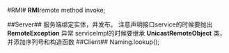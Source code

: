#RMI#
**RMI**remote method invoke;

##Server##
服务端绑定实体，并发布。
注意声明接口service的时候要抛出 **RemoteException** 异常
serviceImpl的时候要继承 **UnicastRemoteObject** 类，并添加序列号和构造函数
##Client##
Naming.lookup();
